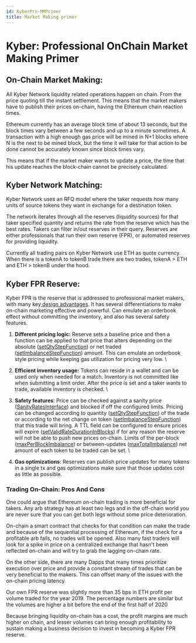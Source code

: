 ```yaml
---
id: KyberPro-MMPrimer
title: Market Making primer
---
```

[//]: # (tagline)

# Kyber: Professional OnChain Market Making Primer

## On-Chain Market Making:

All Kyber Network liquidity related operations happen on chain. From the price quoting till the instant settlement. This means that the market makers have to publish their prices on-chain, having the Ethereum chain reaction times.

Ethereum currently has an average block time of about 13 seconds, but the block times vary between a few seconds and up to a minute sometimes. A transaction with a high enough gas price will be mined in N+1 blocks where N is the next to be mined block, but the time it will take for that action to be done cannot be accurately known since block times vary. 

This means that if the market maker wants to update a price, the time that his update reaches the block-chain cannot be precisely calculated.


## Kyber Network Matching:

Kyber Network uses an RFQ model where the taker requests how many units of source tokens they want in exchange for a destination token. 

The network iterates through all the reserves (liquidity sources) for that taker specified quantity and returns the rate from the reserve which has the best rates. Takers can filter in/out reserves in their query. Reserves are either professionals that run their own reserve (FPR), or automated reserves for providing liquidity. 

 Currently all trading pairs on Kyber Network use ETH as quote currency. When there is a tokenA to tokenB trade there are two trades,  tokenA > ETH and ETH > tokenB under the hood. 


## Kyber FPR Reserve:

Kyber FPR is the reserve that is addressed to professional market makers, with many key[ design advantages](https://blog.kyber.network/kyber-fed-price-reserve-fpr-on-chain-market-making-for-professionals-7fea29ceac6c).  It has several differentiations to make on-chain marketing effective and powerful. Can emulate an orderbook effect without committing the inventory, and also has several safety features.


1. **Different pricing logic:** Reserve sets a baseline price and then a function  can be applied to that price that alters depending on the absolute ([setQtyStepFunction](https://developer.kyber.network/docs/API_ABI-ConversionRates/#setqtystepfunction)) or net traded ([setImbalanceStepFunction](https://developer.kyber.network/docs/API_ABI-ConversionRates/#setimbalancestepfunction)) amount. This can emulate an orderbook style pricing while keeping gas utilization for pricing very low. \

2. **Efficient inventory usage:** Tokens can reside in a wallet and can be used only when needed for a match. Inventory is not committed like when submitting a limit order. After the price is set and a taker wants to trade, available inventory is checked. \

3. **Safety features**: Price can be checked against a sanity price ([SanityRatesInterface](https://developer.kyber.network/docs/API_ABI-SanityRatesInterface/#interface-sanityratesinterface)) and blocked if off the configured limits. Pricing can be changed according to quantity ([setQtyStepFunction](https://developer.kyber.network/docs/API_ABI-ConversionRates/#setqtystepfunction)) of the trade or according to the net change on token ([setImbalanceStepFunction](https://developer.kyber.network/docs/API_ABI-ConversionRates/#setimbalancestepfunction))  that this trade will bring. A TTL field can be configured to ensure prices will expire ([setValidRateDurationInBlocks](https://developer.kyber.network/docs/API_ABI-ConversionRates/#setvalidratedurationinblocks)) if for any reason the reserve will not be able to push new prices on-chain. Limits of the per-block ([maxPerBlockImbalance](https://developer.kyber.network/docs/Reserves-FedPriceReserve/#adding-tokens)) or between-updates ([maxTotalImbalance](https://developer.kyber.network/docs/Reserves-FedPriceReserve/#adding-tokens)) net amount of each token to be traded can be set. \

4. **Gas optimizations**: Reserves can publish price updates for many tokens in a single tx and gas optimizations make sure that those updates cost as little as possible.

 


### Trading On-Chain: Pros And Cons

One could argue that Ethereum on-chain trading is more beneficial for takers. Any arb strategy has at least two legs and in the off-chain world you are never sure that you can get both legs without some price deterioration. 

On-chain a smart contract that checks for that condition can make the trade and because of the sequential processing of Ethereum, if the check for a profitable arb fails, no trades will be opened. Also many fast traders will look for a spike in price on a centralized exchange that hasn't been reflected on-chain and will try to grab the lagging on-chain rate. 

 On the other side, there are many Dapps that many times prioritize execution over price and provide a constant stream of trades that can be very beneficial to the makers. This can offset many of the issues with the on-chain pricing latency.

Our own FPR reserve was slightly more than 35 bps in ETH profit per volume traded for the year 2019. The percentage numbers are similar but the volumes are higher a bit before the end of the first half of 2020

Because bringing liquidity on-chain has a cost, the profit margins are much higher on chain, and lesser volumes can bring enough profitability to sustain making a business decision to invest in becoming a Kyber FPR reserve.
